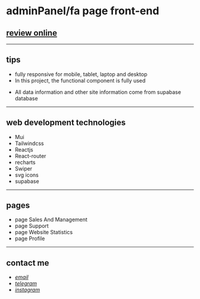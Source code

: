 # adminPanel/fa page front-end

## [review online](https://mohammad-zeynaly.github.io/adminPanel/)

---

## tips

- fully responsive for mobile, tablet, laptop and desktop
- In this project, the functional component is fully used

* All data information and other site information come from supabase database

---

## web development technologies

- Mui
- Tailwindcss
- Reactjs
- React-router
- recharts
- Swiper
- svg icons
- supabase

---

## pages

- page Sales And Management
- page Support
- page Website Statistics
- page Profile

---

## contact me

- _[email](mailto:051.mhmdzynaly977@gmail.com)_
- _[telegram](https://t.me/zeynali2003/)_
- _[instagram](https://instagram.com/zeynali2003/)_
